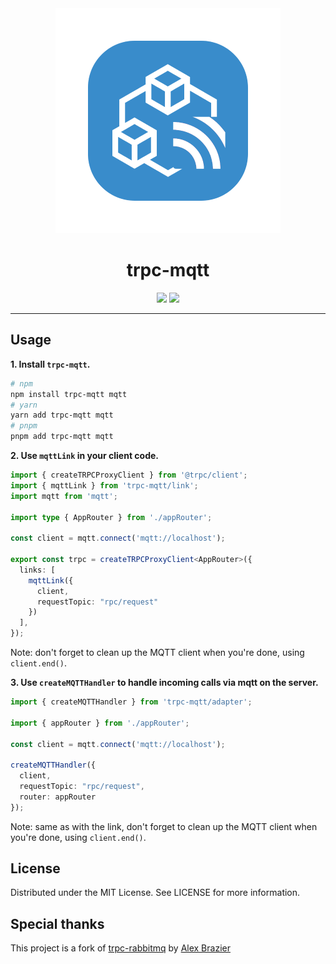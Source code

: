 <div align="center">
  <img src="assets/trpc-mqtt-readme.png" alt="trpc-mqtt" />
  <h1>trpc-mqtt</h1>
  <a href="https://www.npmjs.com/package/trpc-mqtt"><img src="https://img.shields.io/npm/v/trpc-mqtt.svg?style=flat&color=brightgreen" target="_blank" /></a>
  <a href="./LICENSE"><img src="https://img.shields.io/badge/license-MIT-black" /></a>
  <br />
  <hr />
</div>


## Usage

**1. Install `trpc-mqtt`.**

```bash
# npm
npm install trpc-mqtt mqtt
# yarn
yarn add trpc-mqtt mqtt
# pnpm
pnpm add trpc-mqtt mqtt
```

**2. Use `mqttLink` in your client code.**

```typescript
import { createTRPCProxyClient } from '@trpc/client';
import { mqttLink } from 'trpc-mqtt/link';
import mqtt from 'mqtt';

import type { AppRouter } from './appRouter';

const client = mqtt.connect('mqtt://localhost');

export const trpc = createTRPCProxyClient<AppRouter>({
  links: [
    mqttLink({
      client,
      requestTopic: "rpc/request"
    })
  ],
});
```

Note: don't forget to clean up the MQTT client when you're done, using `client.end()`.

**3. Use `createMQTTHandler` to handle incoming calls via mqtt on the server.**

```typescript
import { createMQTTHandler } from 'trpc-mqtt/adapter';

import { appRouter } from './appRouter';

const client = mqtt.connect('mqtt://localhost');

createMQTTHandler({ 
  client,
  requestTopic: "rpc/request",
  router: appRouter
});
```

Note: same as with the link, don't forget to clean up the MQTT client when you're done, using `client.end()`.

## License

Distributed under the MIT License. See LICENSE for more information.

## Special thanks
This project is a fork of [trpc-rabbitmq](https://github.com/imxeno/trpc-rabbitmq) by [Alex Brazier](https://github.com/imxeno)
